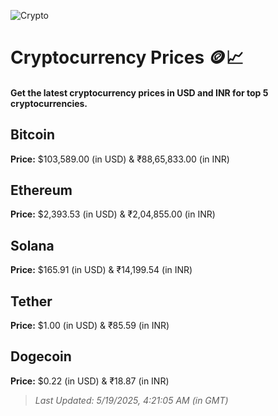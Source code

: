 
![Crypto](https://www.techguide.com.au/wp-content/uploads/2020/11/crypto3.jpeg)

# Cryptocurrency Prices 🪙📈

#### Get the latest cryptocurrency prices in USD and INR for top 5 cryptocurrencies.

## Bitcoin

**Price:** $103,589.00 (in USD) & ₹88,65,833.00 (in INR)

## Ethereum

**Price:** $2,393.53 (in USD) & ₹2,04,855.00 (in INR)

## Solana

**Price:** $165.91 (in USD) & ₹14,199.54 (in INR)

## Tether

**Price:** $1.00 (in USD) & ₹85.59 (in INR)

## Dogecoin

**Price:** $0.22 (in USD) & ₹18.87 (in INR)

> _Last Updated: 5/19/2025, 4:21:05 AM (in GMT)_
